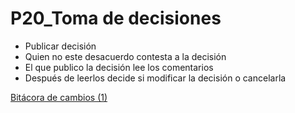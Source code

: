 # P20_Toma de decisiones

- Publicar decisión
- Quien no este desacuerdo contesta a la decisión
- El que publico la decisión lee los comentarios
- Después de leerlos decide si modificar la decisión o cancelarla

[Bitácora de cambios (1)](P20_Toma%20de%20decisiones%201c63004a533c4261979129dee36c2501/Bita%CC%81cora%20de%20cambios%20(1)%20f070f2173103411888f166c9c133336b.csv)